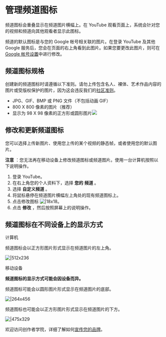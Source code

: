 # 管理频道图标

频道图标会重叠显示在频道图片横幅上。在 YouTube 观看页面上，系统会针对您的视频和频道向其他观看者显示此图标。

频道的默认图标是与您的 Google 帐号相关联的图片。在登录 YouTube 及其他 Google 服务后，您会在页面的右上角看到此图片。如果您要更改此图片，则可在 [Google 帐号设置](https://aboutme.google.com/)中进行修改。

## 频道图标规格

创建新的频道图标时请遵循以下准则。请勿上传包含名人、裸体、艺术作品内容的图片或受版权保护的图片，因为这会违反我们的[社区准则](http://www.youtube.com/t/community_guidelines)。

* JPG、GIF、BMP 或 PNG 文件（不包括动画 GIF）
* 800 X 800 像素的图片（推荐）
* 显示为 98 X 98 像素的正方形或圆形图片![](https://storage.googleapis.com/support-kms-prod/423726142D8C330559A5F833411E36B70A49)

## 修改和更新频道图标

您可以选择上传新图片、使用您上传的某个视频的静态帧，或者使用您的默认图片。

**注意** ：您无法再在移动设备上修改频道图标或频道图片。使用一台计算机按照以下说明操作。

1. 登录 YouTube。
2. 在右上角您的个人资料下，选择 **您的** **频道** 。
3. 选择 **自定义频道** 。
4. 将鼠标悬停在频道图片横幅左上角处的现有频道图标上。
5. 点击修改图标 ![|18x18](https://storage.googleapis.com/support-kms-prod/7A885FB4422A65AF95A81571E8433961F2FE)。
6. 点击 **修改** ，然后按照屏幕上的说明操作。

## 频道图标在不同设备上的显示方式

计算机

频道图标会以正方形图片形式显示在频道图片的左上角。

![|512x236](https://lh3.googleusercontent.com/rkoE4_XNBiNLBEbgJ48oHXUYuOx43M7GQS6o1ZQUdN1vivCiEMbpz5jbualcyIE=w512-h236)

移动设备

**频道图标的显示方式可能会因设备而异。**

频道图标可能会以圆形图片形式显示在频道图片的底部。

![|264x456](https://lh3.googleusercontent.com/h80ijgNyEAuRiUfcUDKdFKfuNFBvS_AW3gcCdlKLz6V9r0VttVcf3BoWgjYjTUM=w264-h456)

 

频道图标也可能会以正方形图片形式显示在频道图片的下方。

![|475x329](https://lh3.googleusercontent.com/_K7QKelbRsR1Uap-HVFYvoWm98TMisCdGLksOX6e6SNpi6lWjUaLoulCokIq4uM=w475-h329)

欢迎访问创作者学院，详细了解如何[宣传您的品牌](http://www.youtube.com/yt/creators/brand-identity.html?utm_source=YouTube&utm_medium=Help_Center&utm_campaign=Help%20Center%20-%20Why%20branding%20matters%20-%20Channel%20Icon%20-%2011%2F17%2F14%20-%20Top%2020)。